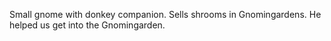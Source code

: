 Small gnome with donkey companion. Sells shrooms in Gnomingardens. He helped us get into the Gnomingarden.